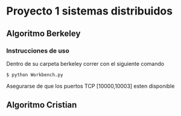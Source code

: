 # Proyecto 1 sistemas distribuidos
## Algoritmo Berkeley
### Instrucciones de uso
Dentro de su carpeta berkeley correr con el siguiente comando
```
$ python Workbench.py
```
Asegurarse de que los puertos TCP [10000,10003] esten disponible
## Algoritmo Cristian
